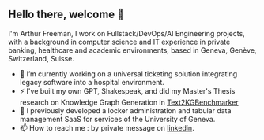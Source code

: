 ## Hello there, welcome 👋

I'm Arthur Freeman, I work on Fullstack/DevOps/AI Engineering projects, with a background in computer science and IT experience in private banking, 
healthcare and academic environments, based in Geneva, Genève, Switzerland, Suisse. 

- 🔭 I’m currently working on a universal ticketing solution integrating legacy software into a hospital environment.
- ⚡ I've built my own GPT, Shakespeak, and did my Master's Thesis research on Knowledge Graph Generation in [Text2KGBenchmarker](git)
- 💬 I previously developed a locker administration and tabular data management SaaS for services of the University of Geneva. 
- 📫 How to reach me : by private message on [linkedin](www.linkedin.com/in/arthur-freeman-0b2175252). 
